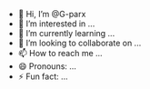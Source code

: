 - 👋 Hi, I’m @G-parx
- 👀 I’m interested in ...
- 🌱 I’m currently learning ...
- 💞️ I’m looking to collaborate on ...
- 📫 How to reach me ...
- 😄 Pronouns: ...
- ⚡ Fun fact: ...

<!---
G-parx/G-parx is a ✨ special ✨ repository because its `README.md` (this file) appears on your GitHub profile.
You can click the Preview link to take a look at your changes.
--->
